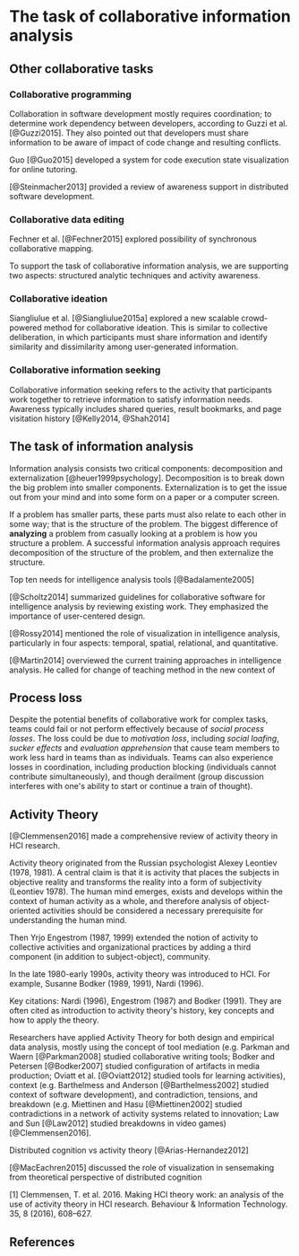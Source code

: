 # The task of collaborative information analysis

## Other collaborative tasks

### Collaborative programming
Collaboration in software development mostly requires coordination; to determine work dependency between developers, according to Guzzi et al. [@Guzzi2015]. They also pointed out that developers must share information to be aware of impact of code change and resulting conflicts.

Guo [@Guo2015] developed a system for code execution state visualization for online tutoring.

[@Steinmacher2013] provided a review of awareness support in distributed software development.

### Collaborative data editing
Fechner et al. [@Fechner2015] explored possibility of synchronous collaborative mapping.

To support the task of collaborative information analysis, we are supporting two aspects: structured analytic techniques and activity awareness.


### Collaborative ideation
Siangliulue et al. [@Siangliulue2015a] explored a new scalable crowd-powered method for collaborative ideation. This is similar to collective deliberation, in which participants must share information and identify similarity and dissimilarity among user-generated information.

### Collaborative information seeking

Collaborative information seeking refers to the activity that participants work together to retrieve information to satisfy information needs. Awareness typically includes shared queries, result bookmarks, and page visitation history [@Kelly2014, @Shah2014]



## The task of information analysis

Information analysis consists two critical components: decomposition and externalization [@heuer1999psychology]. Decomposition is to break down the big problem into smaller components. Externalization is to get the issue out from your mind and into some form on a paper or a computer screen.

If a problem has smaller parts, these parts must also relate to each other in some way; that is the structure of the problem. The biggest difference of **analyzing** a problem from casually looking at a problem is how you structure a problem. A successful information analysis approach requires decomposition of the structure of the problem, and then externalize the structure.

Top ten needs for intelligence analysis tools [@Badalamente2005]

[@Scholtz2014] summarized guidelines for collaborative software for intelligence analysis by reviewing existing work. They emphasized the importance of user-centered design.

[@Rossy2014] mentioned the role of visualization in intelligence analysis, particularly in four aspects: temporal, spatial, relational, and quantitative.

[@Martin2014] overviewed the current training approaches in intelligence analysis. He called for change of teaching method in the new context of

## Process loss
Despite the potential benefits of collaborative work for complex tasks, teams could fail or not perform effectively because of *social process losses*. The loss could be due to *motivation loss*, including *social loafing*, *sucker effects* and *evaluation apprehension* that cause team members to work less hard in teams than as individuals. Teams can also experience losses in coordination, including production blocking (individuals cannot contribute simultaneously), and though derailment (group discussion interferes with one's ability to start or continue a train of thought).

## Activity Theory
[@Clemmensen2016] made a comprehensive review of activity theory in HCI research.

Activity theory originated from the Russian psychologist Alexey Leontiev (1978, 1981). A central claim is that it is activity that places the subjects in objective reality and transforms the reality into a form of subjectivity (Leontiev 1978). The human mind emerges, exists and develops within the context of human activity as a whole, and therefore analysis of object-oriented activities should be considered a necessary prerequisite for understanding the human mind.

Then Yrjo Engestrom (1987, 1999) extended the notion of activity to collective activities and organizational practices by adding a third component (in addition to subject-object), community.

In the late 1980-early 1990s, activity theory was introduced to HCI. For example, Susanne Bodker (1989, 1991), Nardi (1996).

Key citations: Nardi (1996), Engestrom (1987) and Bodker (1991). They are often cited as introduction to activity theory's history, key concepts and how to apply the theory.

Researchers have applied Activity Theory for both design and empirical data analysis, mostly using the concept of tool mediation (e.g. Parkman and Waern [@Parkman2008] studied collaborative writing tools; Bodker and Petersen [@Bodker2007] studied configuration of artifacts in media production; Oviatt et al. [@Oviatt2012] studied tools for learning activities), context (e.g. Barthelmess and Anderson [@Barthelmess2002] studied context of software development), and contradiction, tensions, and breakdown (e.g. Miettinen and Hasu [@Miettinen2002] studied contradictions in a network of activity systems related to innovation; Law and Sun [@Law2012] studied breakdowns in video games) [@Clemmensen2016].

Distributed cognition vs activity theory [@Arias-Hernandez2012]

[@MacEachren2015] discussed the role of visualization in sensemaking from theoretical perspective of distributed cognition



[1] Clemmensen, T. et al. 2016. Making HCI theory work: an analysis of the use of activity theory in HCI research. Behaviour & Information Technology. 35, 8 (2016), 608–627.

## References

